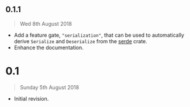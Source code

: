 ## 0.1.1

> Wed 8th August 2018

  - Add a feature gate, `"serialization"`, that can be used to automatically derive `Serialize` and
    `Deserialize` from the [serde](https://crates.io/crates/serde) crate.
  - Enhance the documentation.

# 0.1

> Sunday 5th August 2018

  - Initial revision.
